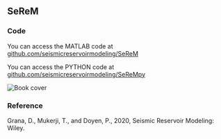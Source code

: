 ## SeReM

### Code
You can access the MATLAB code at
<a href="https://github.com/seismicreservoirmodeling/SeReM"> github.com/seismicreservoirmodeling/SeReM </a>

You can access the PYTHON code at
<a href="https://github.com/seismicreservoirmodeling/SeReMpy"> github.com/seismicreservoirmodeling/SeReMpy </a>

<img src="Cover.jpg" alt="Book cover">

### Reference

Grana, D., Mukerji, T., and Doyen, P., 2020, Seismic Reservoir Modeling: Wiley. 

